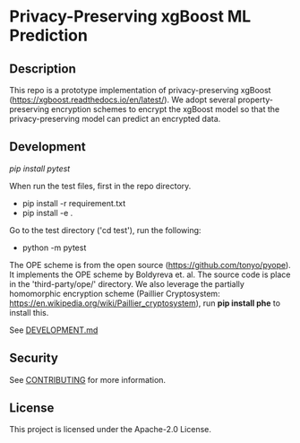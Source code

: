 # Privacy-Preserving xgBoost ML Prediction

## Description
This repo is a prototype implementation of privacy-preserving xgBoost (https://xgboost.readthedocs.io/en/latest/).
We adopt several property-preserving encryption schemes to encrypt the xgBoost model so that
the privacy-preserving model can predict an encrypted data.

## Development

*pip install pytest*

When run the test files, first in the repo directory.

- pip install -r requirement.txt
- pip install -e .

Go to the test directory ('cd test'), run the following:
- python -m pytest


The OPE scheme is from the open source (https://github.com/tonyo/pyope).
 It implements the OPE scheme by Boldyreva et. al. The source code is place in the 'third-party/ope/' directory.
 We also leverage the partially homomorphic encryption scheme
 (Paillier Cryptosystem: https://en.wikipedia.org/wiki/Paillier_cryptosystem), run __pip install phe__ to
 install this.

See [DEVELOPMENT.md](./DEVELOPMENT.md)

## Security

See [CONTRIBUTING](CONTRIBUTING.md#security-issue-notifications) for more information.

## License

This project is licensed under the Apache-2.0 License.
